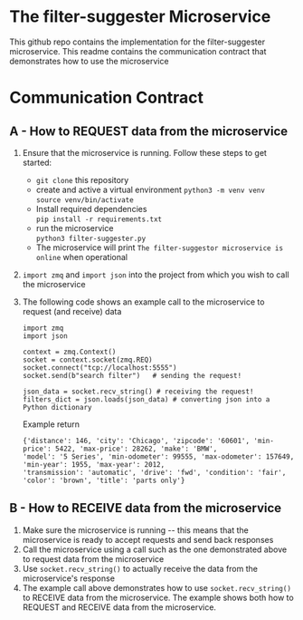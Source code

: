 # The filter-suggester Microservice
This github repo contains the implementation for the filter-suggester microservice. This readme contains the
communication contract that demonstrates how to use the microservice

# Communication Contract

## A - How to REQUEST data from the microservice

1. Ensure that the microservice is running. Follow these steps to get started:
    - `git clone` this repository
    - create and active a virtual environment
      `python3 -m venv venv`\
      `source venv/bin/activate`
    - Install required dependencies\
      `pip install -r requirements.txt`
    - run the microservice\
    `python3 filter-suggester.py`
    - The microservice will print `The filter-suggestor microservice is online` when operational
      
2. `import zmq` and `import json` into the project from which you wish to call the microservice
3. The following code shows an example call to the microservice to request (and receive) data
    ```
    import zmq
    import json
    
    context = zmq.Context()
    socket = context.socket(zmq.REQ)
    socket.connect("tcp://localhost:5555")
    socket.send(b"search filter")   # sending the request!
    
    json_data = socket.recv_string() # receiving the request!
    filters_dict = json.loads(json_data) # converting json into a Python dictionary
    ```
    Example return
    ```
   {'distance': 146, 'city': 'Chicago', 'zipcode': '60601', 'min-price': 5422, 'max-price': 28262, 'make': 'BMW', 
   'model': '5 Series', 'min-odometer': 99555, 'max-odometer': 157649, 'min-year': 1955, 'max-year': 2012, 
   'transmission': 'automatic', 'drive': 'fwd', 'condition': 'fair', 'color': 'brown', 'title': 'parts only'}

    ```

## B - How to RECEIVE data from the microservice
1. Make sure the microservice is running -- this means that the microservice is ready to accept requests and send back responses
2. Call the microservice using a call such as the one demonstrated above to request data from the microservice
3. Use `socket.recv_string()` to actually receive the data from the microservice's response
4. The example call above demonstrates how to use `socket.recv_string()` to RECEIVE data from the microservice. 
   The example shows both how to REQUEST and RECEIVE data from the microservice.